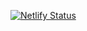 [![Netlify Status](https://api.netlify.com/api/v1/badges/ce021833-cfae-4385-82df-5080084b8696/deploy-status)](https://app.netlify.com/sites/dancing-nasturtium-dbcbf3/deploys)
